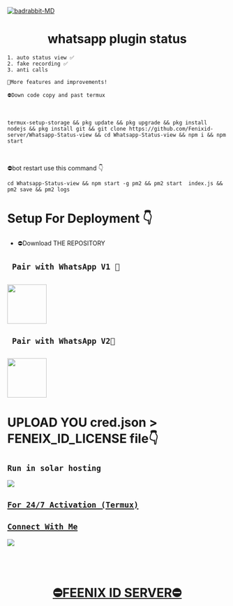 <a href="https://telegra.ph/file/5cddc2fe022bc72c925f1.jpg"><img src="https://telegra.ph/file/5cddc2fe022bc72c925f1.jpg" alt="badrabbit-MD" border="0"></a>
<h1 align="center">whatsapp plugin status<br></h1>


```
1. auto status view ✅️
2. fake recording ✅️
3. anti calls 

🔻More features and improvements!

⛔Down code copy and past termux 
```
</br>

```
termux-setup-storage && pkg update && pkg upgrade && pkg install nodejs && pkg install git && git clone https://github.com/Fenixid-server/Whatsapp-Status-view && cd Whatsapp-Status-view && npm i && npm start
```
</br>

⛔bot restart use this command 👇
```
cd Whatsapp-Status-view && npm start -g pm2 && pm2 start  index.js && pm2 save && pm2 logs

```

# Setup For Deployment 👇

- ⛔Download THE REPOSITORY


## ` Pair with WhatsApp V1 💚`
<h2 align="left">  <a href="https://replit.com/@2023lastalone/FENIX-PRINTING-COD-FIX"><img src="https://play-lh.googleusercontent.com/901aMQFFnVoX2T-YuJmTIwpPve_SUgMv_QSyzMSPtAqt_l0CyXN1DxfD6xXU0r2f9iM=w240-h480-rw" width="90" />
</a>
</h2>

## 

## ` Pair with WhatsApp V2💛`
<h2 align="left">  <a href="https://fenix-id-server-printing-code.onrender.com"><img src="https://play-lh.googleusercontent.com/901aMQFFnVoX2T-YuJmTIwpPve_SUgMv_QSyzMSPtAqt_l0CyXN1DxfD6xXU0r2f9iM=w240-h480-rw" width="90" />
</a>
</h2>

## 

# UPLOAD YOU cred.json > FENEIX_ID_LICENSE file👇
## ```Run in solar hosting```
<p align="center">

<a href="https://account.solarhosting.cc/register?ref=bNIPlLKD"><img src="https://img.shields.io/badge/Join support group-25D366?style=for-the-badge&logo=whatsapp&logoColor=white" />
  
</p>

## `For 24/7 Activation (Termux)`


## ```Connect With Me```

<p align="center">

<a href="https://api.whatsapp.com/send?phone=94722807735&text=𝘩𝘦𝘭𝘭𝘰+feenix"><img src="https://img.shields.io/badge/Contact feenix id server-25D366?style=for-the-badge&logo=whatsapp&logoColor=white" />

</p>




<br>
<br>
<h1 align="center">   ⛔FEENIX ID SERVER⛔
</h1>

